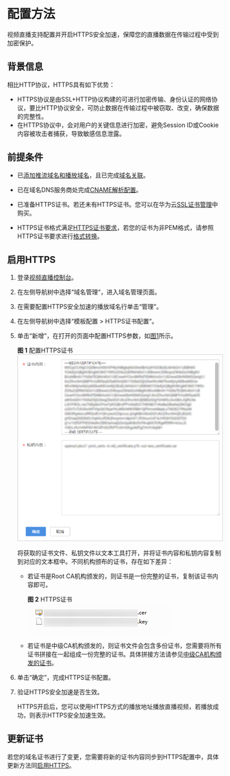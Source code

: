 # 配置方法<a name="live_01_0040"></a>

视频直播支持配置并开启HTTPS安全加速，保障您的直播数据在传输过程中受到加密保护。

## 背景信息<a name="section17639133317573"></a>

相比HTTP协议，HTTPS具有如下优势：

-   HTTPS协议是由SSL+HTTP协议构建的可进行加密传输、身份认证的网络协议，要比HTTP协议安全，可防止数据在传输过程中被窃取、改变，确保数据的完整性。
-   在HTTPS协议中，会对用户的关键信息进行加密，避免Session ID或Cookie内容被攻击者捕获，导致敏感信息泄露。

## 前提条件<a name="section534713171495"></a>

-   已[添加推流域名和播放域名](添加域名.md)，且已完成[域名关联](关联域名.md)。
-   已在域名DNS服务商处完成[CNAME解析配置](配置CNAME.md)。

-   已准备HTTPS证书。若还未有HTTPS证书。您可以在华为云[SSL证书管理](https://www.huaweicloud.com/product/scm.html)中购买。
-   HTTPS证书格式满足[HTTPS证书要求](HTTPS证书要求.md)，若您的证书为非PEM格式，请参照HTTPS证书要求进行[格式转换](HTTPS证书要求.md#zh-cn_topic_0175227673_zh-cn_topic_0064907759_section6645502812116)。

## 启用HTTPS<a name="section6823114212434"></a>

1.  登录[视频直播控制台](https://console.huaweicloud.com/live)。
2.  在左侧导航树中选择“域名管理“，进入域名管理页面。
3.  在需要配置HTTPS安全加速的播放域名行单击“管理”。
4.  在左侧导航树中选择“模板配置 \> HTTPS证书配置“。
5.  单击“新增”，在打开的页面中配置HTTPS参数，如[图1](#fig139510615338)所示。

    **图 1**  配置HTTPS证书<a name="fig139510615338"></a>  
    ![](figures/配置HTTPS证书.png "配置HTTPS证书")

    将获取的证书文件、私钥文件以文本工具打开，并将证书内容和私钥内容复制到对应的文本框中。不同机构颁布的证书，存在如下差异：

    -   若证书是Root CA机构颁发的，则证书是一份完整的证书，复制该证书内容即可。

        **图 2**  HTTPS证书<a name="fig1772992014433"></a>  
        ![](figures/HTTPS证书.png "HTTPS证书")

    -   若证书是中级CA机构颁发的，则证书文件会包含多份证书，您需要将所有证书拼接在一起组成一份完整的证书。具体拼接方法请参见[中级CA机构颁发的证书](HTTPS证书要求.md#zh-cn_topic_0175227673_zh-cn_topic_0064907759_section23934614192754)。

6.  单击“确定”，完成HTTPS证书配置。
7.  验证HTTPS安全加速是否生效。

    HTTPS开启后，您可以使用HTTPS方式的播放地址播放直播视频，若播放成功，则表示HTTPS安全加速生效。


## 更新证书<a name="section611031916585"></a>

若您的域名证书进行了变更，您需要将新的证书内容同步到HTTPS配置中，具体更新方法同[启用HTTPS](#section6823114212434)。

